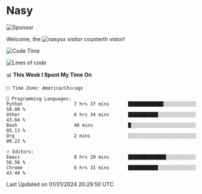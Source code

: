 # Nasy

<!--
<p align="center">
<img height="200" src="https://github-readme-stats.vercel.app/api?username=nasyxx&count_private=true&show_icons=true&theme=dracula&include_all_commits=true"/>
<img height="200" src="https://github-readme-stats.vercel.app/api/top-langs/?username=nasyxx&theme=dracula&hide=html,jupyter+notebook&count_private=true&show_icons=true"/>
</p>

  
----------------
-->

![Sponsor](https://img.shields.io/static/v1.svg?label=Sponsor&message=%E2%9D%A4&logo=GitHub&style=flat&color=pink)
 
Welcome, the ![nasyxx visitor counter](https://count.getloli.com/get/@nasyxx?theme=rule34)th vistor!
 
<!--START_SECTION:waka-->
![Code Time](http://img.shields.io/badge/Code%20Time-4%2C179%20hrs%2035%20mins-blue)

![Lines of code](https://img.shields.io/badge/From%20Hello%20World%20I%27ve%20Written-6.3%20million%20lines%20of%20code-blue)

📊 **This Week I Spent My Time On** 

```text
🕑︎ Time Zone: America/Chicago

💬 Programming Languages: 
Python                   7 hrs 37 mins       █████████████░░░░░░░░░░░░   50.80 % 
Other                    6 hrs 34 mins       ███████████░░░░░░░░░░░░░░   43.84 % 
Bash                     46 mins             █░░░░░░░░░░░░░░░░░░░░░░░░   05.13 % 
Org                      2 mins              ░░░░░░░░░░░░░░░░░░░░░░░░░   00.22 % 

🔥 Editors: 
Emacs                    8 hrs 29 mins       ██████████████░░░░░░░░░░░   56.56 % 
Chrome                   6 hrs 31 mins       ███████████░░░░░░░░░░░░░░   43.44 % 
```


 Last Updated on 01/01/2024 20:29:50 UTC
<!--END_SECTION:waka-->

<!-- ![visitors](https://visitor-badge.laobi.icu/badge?page_id=nasyxx.nasyxx) -->
